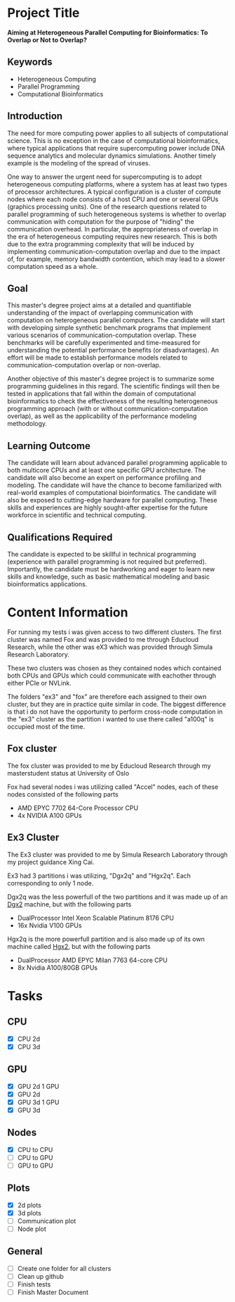 # Project Title

**Aiming at Heterogeneous Parallel Computing for Bioinformatics: To Overlap or Not to Overlap?**

## Keywords

- Heterogeneous Computing
- Parallel Programming
- Computational Bioinformatics

## Introduction

The need for more computing power applies to all subjects of computational science. This is no exception in the case of computational bioinformatics, where typical applications that require supercomputing power include DNA sequence analytics and molecular dynamics simulations. Another timely example is the modeling of the spread of viruses.

One way to answer the urgent need for supercomputing is to adopt heterogeneous computing platforms, where a system has at least two types of processor architectures. A typical configuration is a cluster of compute nodes where each node consists of a host CPU and one or several GPUs (graphics processing units). One of the research questions related to parallel programming of such heterogeneous systems is whether to overlap communication with computation for the purpose of "hiding" the communication overhead. In particular, the appropriateness of overlap in the era of heterogeneous computing requires new research. This is both due to the extra programming complexity that will be induced by implementing communication-computation overlap and due to the impact of, for example, memory bandwidth contention, which may lead to a slower computation speed as a whole.

## Goal

This master's degree project aims at a detailed and quantifiable understanding of the impact of overlapping communication with computation on heterogeneous parallel computers. The candidate will start with developing simple synthetic benchmark programs that implement various scenarios of communication-computation overlap. These benchmarks will be carefully experimented and time-measured for understanding the potential performance benefits (or disadvantages). An effort will be made to establish performance models related to communication-computation overlap or non-overlap.

Another objective of this master's degree project is to summarize some programming guidelines in this regard. The scientific findings will then be tested in applications that fall within the domain of computational bioinformatics to check the effectiveness of the resulting heterogeneous programming approach (with or without communication-computation overlap), as well as the applicability of the performance modeling methodology.

## Learning Outcome

The candidate will learn about advanced parallel programming applicable to both multicore CPUs and at least one specific GPU architecture. The candidate will also become an expert on performance profiling and modeling. The candidate will have the chance to become familiarized with real-world examples of computational bioinformatics. The candidate will also be exposed to cutting-edge hardware for parallel computing. These skills and experiences are highly sought-after expertise for the future workforce in scientific and technical computing.

## Qualifications Required

The candidate is expected to be skillful in technical programming (experience with parallel programming is not required but preferred). Importantly, the candidate must be hardworking and eager to learn new skills and knowledge, such as basic mathematical modeling and basic bioinformatics applications.



# Content Information

For running my tests i was given access to two different clusters. The first cluster was named Fox and was provided to me through Educloud Research, while the other was eX3 which was provided through Simula Research Laboratory.

These two clusters was chosen as they contained nodes which contained both CPUs and GPUs which could communicate with eachother through either PCIe or NVLink.

The folders "ex3" and "fox" are therefore each assigned to their own cluster, but they are in practice quite similar in code. The biggest difference is that i do not have the opportunity to perform cross-node computation in the "ex3" cluster as the partition i wanted to use there called "a100q" is occupied most of the time.

## Fox cluster
The fox cluster was provided to me by Educloud Research through my masterstudent status at University of Oslo

Fox had several nodes i was utilizing called "Accel" nodes, each of these nodes consisted of the following parts
- AMD EPYC 7702 64-Core Processor CPU
- 4x NVIDIA A100 GPUs

## Ex3 Cluster
The Ex3 cluster was provided to me by Simula Research Laboratory through my project guidance Xing Cai.

Ex3 had 3 partitions i was utilizing, "Dgx2q" and "Hgx2q". Each corresponding to only 1 node.

Dgx2q was the less powerfull of the two partitions and it was made up of an [Dgx2](https://www.nvidia.com/content/dam/en-zz/Solutions/Data-Center/dgx-1/dgx-2-datasheet-us-nvidia-955420-r2-web-new.pdf) machine, but with the following parts
- DualProcessor Intel Xeon Scalable Platinum 8176 CPU
- 16x Nvidia V100 GPUs

Hgx2q is the more powerfull partition and is also made up of its own machine called [Hgx2](https://images.nvidia.com/content/pdf/hgx2-datasheet.pdf), but with the following parts
- DualProcessor AMD EPYC Milan 7763 64-core CPU
- 8x Nvidia A100/80GB GPUs

# Tasks
## CPU
- [x] CPU 2d
- [x] CPU 3d

## GPU
- [x] GPU 2d 1 GPU
- [x] GPU 2d
- [x] GPU 3d 1 GPU
- [x] GPU 3d

## Nodes
- [x] CPU to CPU
- [ ] CPU to GPU
- [ ] GPU to GPU

## Plots
- [x] 2d plots
- [x] 3d plots
- [ ] Communication plot
- [ ] Node plot

## General
- [ ] Create one folder for all clusters
- [ ] Clean up github
- [ ] Finish tests
- [ ] Finish Master Document